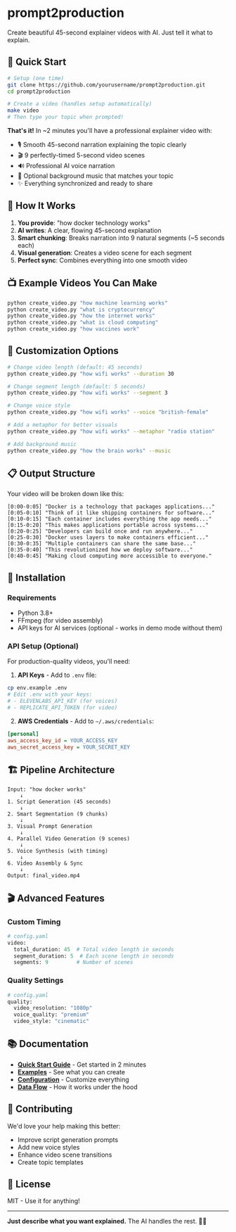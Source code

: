 # prompt2production

Create beautiful 45-second explainer videos with AI. Just tell it what to explain.

## 🚀 Quick Start

```bash
# Setup (one time)
git clone https://github.com/yourusername/prompt2production.git
cd prompt2production

# Create a video (handles setup automatically)
make video
# Then type your topic when prompted!
```

**That's it!** In ~2 minutes you'll have a professional explainer video with:
- 🎙️ Smooth 45-second narration explaining the topic clearly
- 🎬 9 perfectly-timed 5-second video scenes
- 🔊 Professional AI voice narration
- 🎵 Optional background music that matches your topic
- ✨ Everything synchronized and ready to share

## 🎯 How It Works

1. **You provide**: "how docker technology works"
2. **AI writes**: A clear, flowing 45-second explanation
3. **Smart chunking**: Breaks narration into 9 natural segments (~5 seconds each)
4. **Visual generation**: Creates a video scene for each segment
5. **Perfect sync**: Combines everything into one smooth video

## 📺 Example Videos You Can Make

```bash
python create_video.py "how machine learning works"
python create_video.py "what is cryptocurrency"
python create_video.py "how the internet works"
python create_video.py "what is cloud computing"
python create_video.py "how vaccines work"
```

## 🎨 Customization Options

```bash
# Change video length (default: 45 seconds)
python create_video.py "how wifi works" --duration 30

# Change segment length (default: 5 seconds)  
python create_video.py "how wifi works" --segment 3

# Change voice style
python create_video.py "how wifi works" --voice "british-female"

# Add a metaphor for better visuals
python create_video.py "how wifi works" --metaphor "radio station"

# Add background music
python create_video.py "how the brain works" --music
```

## 📋 Output Structure

Your video will be broken down like this:

```
[0:00-0:05] "Docker is a technology that packages applications..."
[0:05-0:10] "Think of it like shipping containers for software..."
[0:10-0:15] "Each container includes everything the app needs..."
[0:15-0:20] "This makes applications portable across systems..."
[0:20-0:25] "Developers can build once and run anywhere..."
[0:25-0:30] "Docker uses layers to make containers efficient..."
[0:30-0:35] "Multiple containers can share the same base..."
[0:35-0:40] "This revolutionized how we deploy software..."
[0:40-0:45] "Making cloud computing more accessible to everyone."
```

## 🔧 Installation

### Requirements
- Python 3.8+
- FFmpeg (for video assembly)
- API keys for AI services (optional - works in demo mode without them)

### API Setup (Optional)

For production-quality videos, you'll need:

1. **API Keys** - Add to `.env` file:
```bash
cp env.example .env
# Edit .env with your keys:
# - ELEVENLABS_API_KEY (for voices)
# - REPLICATE_API_TOKEN (for video)
```

2. **AWS Credentials** - Add to `~/.aws/credentials`:
```ini
[personal]
aws_access_key_id = YOUR_ACCESS_KEY
aws_secret_access_key = YOUR_SECRET_KEY
```

## 🏗️ Pipeline Architecture

```
Input: "how docker works"
    ↓
1. Script Generation (45 seconds)
    ↓
2. Smart Segmentation (9 chunks)
    ↓
3. Visual Prompt Generation
    ↓
4. Parallel Video Generation (9 scenes)
    ↓
5. Voice Synthesis (with timing)
    ↓
6. Video Assembly & Sync
    ↓
Output: final_video.mp4
```

## 🎬 Advanced Features

### Custom Timing
```python
# config.yaml
video:
  total_duration: 45  # Total video length in seconds
  segment_duration: 5  # Each scene length in seconds
  segments: 9         # Number of scenes
```

### Quality Settings
```python
# config.yaml
quality:
  video_resolution: "1080p"
  voice_quality: "premium"
  video_style: "cinematic"
```

## 📚 Documentation

- **[Quick Start Guide](QUICKSTART.md)** - Get started in 2 minutes
- **[Examples](EXAMPLES.md)** - See what you can create
- **[Configuration](CONFIGURATION.md)** - Customize everything
- **[Data Flow](DATA_FLOW.md)** - How it works under the hood

## 🤝 Contributing

We'd love your help making this better:
- Improve script generation prompts
- Add new voice styles
- Enhance video scene transitions
- Create topic templates

## 📝 License

MIT - Use it for anything!

---

**Just describe what you want explained.** The AI handles the rest. 🎥✨